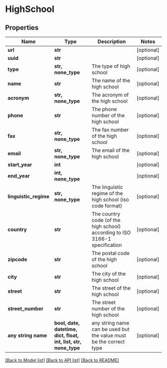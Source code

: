 # HighSchool


## Properties
Name | Type | Description | Notes
------------ | ------------- | ------------- | -------------
**url** | **str** |  | [optional] 
**uuid** | **str** |  | [optional] 
**type** | **str, none_type** | The type of high school | [optional] 
**name** | **str** | The name of the high school | [optional] 
**acronym** | **str, none_type** | The acronym of the high school | [optional] 
**phone** | **str** | The phone number of the high school | [optional] 
**fax** | **str, none_type** | The fax number of the high school | [optional] 
**email** | **str, none_type** | The email of the high school | [optional] 
**start_year** | **int** |  | [optional] 
**end_year** | **int, none_type** |  | [optional] 
**linguistic_regime** | **str, none_type** | The linguistic regime of the high school (iso code format) | [optional] 
**country** | **str** | The country code (of the high school) according to ISO 3166-1 specification | [optional] 
**zipcode** | **str** | The postal code of the high school | [optional] 
**city** | **str** | The city of the high school | [optional] 
**street** | **str** | The street of the high school | [optional] 
**street_number** | **str** | The street number of the high school | [optional] 
**any string name** | **bool, date, datetime, dict, float, int, list, str, none_type** | any string name can be used but the value must be the correct type | [optional]

[[Back to Model list]](../README.md#documentation-for-models) [[Back to API list]](../README.md#documentation-for-api-endpoints) [[Back to README]](../README.md)


